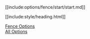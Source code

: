 [[include:options/fence/start/start.md]]

[[include:style/heading.html]]

[Fence Options](../)  
[All Options](../../)